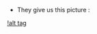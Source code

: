 - They give us this picture : 

[!alt tag](https://github.com/kuqadk3/CTF-and-Learning/blob/master/CodeWar%20Framgia%202017/Wall%20Of%20Text/wall.png)
